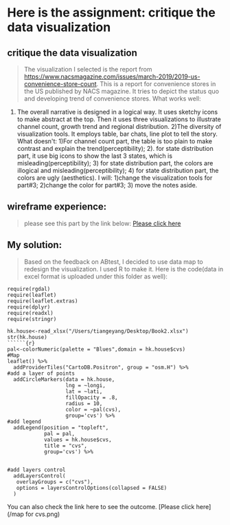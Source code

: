 # Here is the assignment: critique the data visualization
## critique the data visualization
> The visualization I selected is the report from https://www.nacsmagazine.com/issues/march-2019/2019-us-convenience-store-count. This is a report for convenience stores in the US published by NACS magazine.  It  tries to depict the status quo and developing trend of convenience stores. 
What works well:
1) The overall narrative is designed in a logical way.  It uses sketchy icons to make abstract at the top. Then it uses three visualizations to illustrate channel count, growth trend and regional distribution. 2)The diversity of visualization tools. It employs table, bar chats, line plot to tell the story. 
What doesn't:
1)For channel count part, the table is too plain to make contrast and explain the trend(perceptibility);  2). for state distribution part, it use big icons to show the last 3 states, which is misleading(perceptibility); 3) for state distribution part, the colors are illogical and misleading(perceptibility);  4) for state distribution part, the colors are  ugly (aesthetics).
I will: 
1)change the visualization tools for part#3; 2)change the color for part#3; 3) move the notes aside.

## wireframe experience:
>please see this part by the link below:
[Please click here](wireframe.png) 

## My solution:
>Based on the feedback on ABtest, I decided to use data map to redesign the visualization. I used R to make it. Here is the code(data in excel format is uploaded under this folder as well):

```{r setup, include=FALSE}
require(rgdal)
require(leaflet)
require(leaflet.extras)
require(dplyr)
require(readxl)
require(stringr)
```
```{r}
hk.house<-read_xlsx("/Users/tiangeyang/Desktop/Book2.xlsx")
str(hk.house)
``````{r}
pal<-colorNumeric(palette = "Blues",domain = hk.house$cvs)
#Map
leaflet() %>%
  addProviderTiles("CartoDB.Positron", group = "osm.H") %>%
#add a layer of points
  addCircleMarkers(data = hk.house, 
                   lng = ~longi, 
                   lat = ~lati, 
                   fillOpacity = .8,
                   radius = 10,
                   color = ~pal(cvs),
                   group='cvs') %>%
#add legend
  addLegend(position = "topleft", 
            pal = pal, 
            values = hk.house$cvs, 
            title = "cvs",
            group='cvs') %>%

  
#add layers control
  addLayersControl(
   overlayGroups = c("cvs"),
   options = layersControlOptions(collapsed = FALSE)
  )
```
You can also check the link here to see the outcome.
[Please click here](/map for cvs.png)
